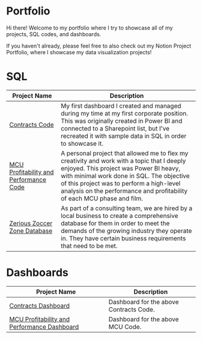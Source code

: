 # Portfolio

Hi there!
Welcome to my portfolio where I try to showcase all of my projects, SQL codes, and dashboards.

If you haven't already, please feel free to also check out my Notion Project Portfolio, where I showcase my data visualization projects!

# SQL

| Project Name  | Description |
| ------------- | ------------- |
| [Contracts Code](https://github.com/lardcheng/Contracts-Code)| My first dashboard I created and managed during my time at my first corporate position. This was originally created in Power BI and connected to a Sharepoint list, but I've recreated it with sample data in SQL in order to showcase it. |
| [MCU Profitability and Performance Code](https://github.com/lardcheng/MCU-Profitability-Project)| A personal project that allowed me to flex my creativity and work with a topic that I deeply enjoyed. This project was Power BI heavy, with minimal work done in SQL. The objective of this project was to perform a high-level analysis on the performance and profitability of each MCU phase and film. |
| [Zerious Zoccer Zone Database](https://github.com/lardcheng/Zerious-Zoccer-Zone-Project)| As part of a consulting team, we are hired by a local business to create a comprehensive database for them in order to meet the demands of the growing industry they operate in. They have certain business requirements that need to be met. |

# Dashboards
| Project Name  | Description |
| ------------- | ------------- |
| [Contracts Dashboard](https://lardcheng.notion.site/Contracts-Dashboard-4042c67c3db2481dbf02918ed1a4ec4d)| Dashboard for the above Contracts Code. |
| [MCU Profitability and Performance Dashboard](https://www.notion.so/lardcheng/MCU-Profitability-Dashboard-717835ee8f8a42c3972e93bf67a453f4)| Dashboard for the above MCU Code. |
